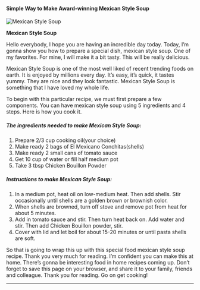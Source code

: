             

#### Simple Way to Make Award-winning Mexican Style Soup

![Mexican Style Soup](https://img-global.cpcdn.com/recipes/6444014393884672/751x532cq70/mexican-style-soup-recipe-main-photo.jpg)

**Mexican Style Soup**

Hello everybody, I hope you are having an incredible day today. Today, I’m gonna show you how to prepare a special dish, mexican style soup. One of my favorites. For mine, I will make it a bit tasty. This will be really delicious.

Mexican Style Soup is one of the most well liked of recent trending foods on earth. It is enjoyed by millions every day. It’s easy, it’s quick, it tastes yummy. They are nice and they look fantastic. Mexican Style Soup is something that I have loved my whole life.

To begin with this particular recipe, we must first prepare a few components. You can have mexican style soup using 5 ingredients and 4 steps. Here is how you cook it.

##### The ingredients needed to make Mexican Style Soup:

1.  Prepare 2/3 cup cooking oil(your choice)
2.  Make ready 2 bags of El Mexicano Conchitas(shells)
3.  Make ready 2 small cans of tomato sauce
4.  Get 10 cup of water or fill half medium pot
5.  Take 3 tbsp Chicken Bouillon Powder

##### Instructions to make Mexican Style Soup:

1.  In a medium pot, heat oil on low-medium heat. Then add shells. Stir occasionally until shells are a golden brown or brownish color.
2.  When shells are browned, turn off stove and remove pot from heat for about 5 minutes.
3.  Add in tomato sauce and stir. Then turn heat back on. Add water and stir. Then add Chicken Bouillon powder, stir.
4.  Cover with lid and let boil for about 15-20 minutes or until pasta shells are soft.

So that is going to wrap this up with this special food mexican style soup recipe. Thank you very much for reading. I’m confident you can make this at home. There’s gonna be interesting food in home recipes coming up. Don’t forget to save this page on your browser, and share it to your family, friends and colleague. Thank you for reading. Go on get cooking!

* * *